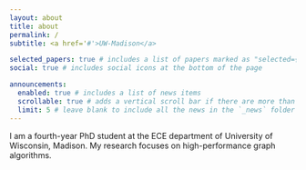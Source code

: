 ```yaml
---
layout: about
title: about
permalink: /
subtitle: <a href='#'>UW-Madison</a>

selected_papers: true # includes a list of papers marked as "selected={true}"
social: true # includes social icons at the bottom of the page

announcements:
  enabled: true # includes a list of news items
  scrollable: true # adds a vertical scroll bar if there are more than 3 news items
  limit: 5 # leave blank to include all the news in the `_news` folder
---
```


I am a fourth-year PhD student at the ECE department of University of Wisconsin, Madison. My research focuses on high-performance graph algorithms.
